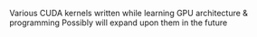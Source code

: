 Various CUDA kernels written while learning GPU architecture & programming
Possibly will expand upon them in the future
